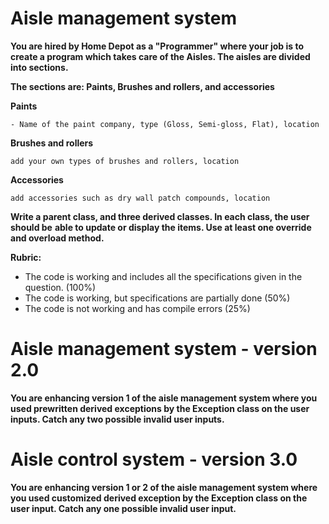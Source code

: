 # Aisle management system

**You are hired by Home Depot as a "Programmer" where your job is to create a program which takes care of the Aisles. The aisles are divided into sections.**

**The sections are: Paints, Brushes and rollers, and accessories**

**Paints**

```
- Name of the paint company, type (Gloss, Semi-gloss, Flat), location
```

**Brushes and rollers**

```
add your own types of brushes and rollers, location
```

**Accessories**

```
add accessories such as dry wall patch compounds, location
```

**Write a parent class, and three derived classes. In each class, the user should be**
**able to update or display the items. Use at least one override and overload method.**

**Rubric:** 

- The code is working and includes all the specifications given in the question. (100%) 
- The code is working, but specifications are partially done (50%) 
- The code is not working and has compile errors (25%)

# Aisle management system - version 2.0

**You are enhancing version 1 of the aisle management system where you used prewritten derived exceptions by the Exception class on the user inputs. Catch any two possible invalid user inputs.**

# Aisle control system - version 3.0

**You are enhancing version 1 or 2 of the aisle management system where you used customized derived exception by the Exception class on the user input. Catch any one possible invalid user input.**
